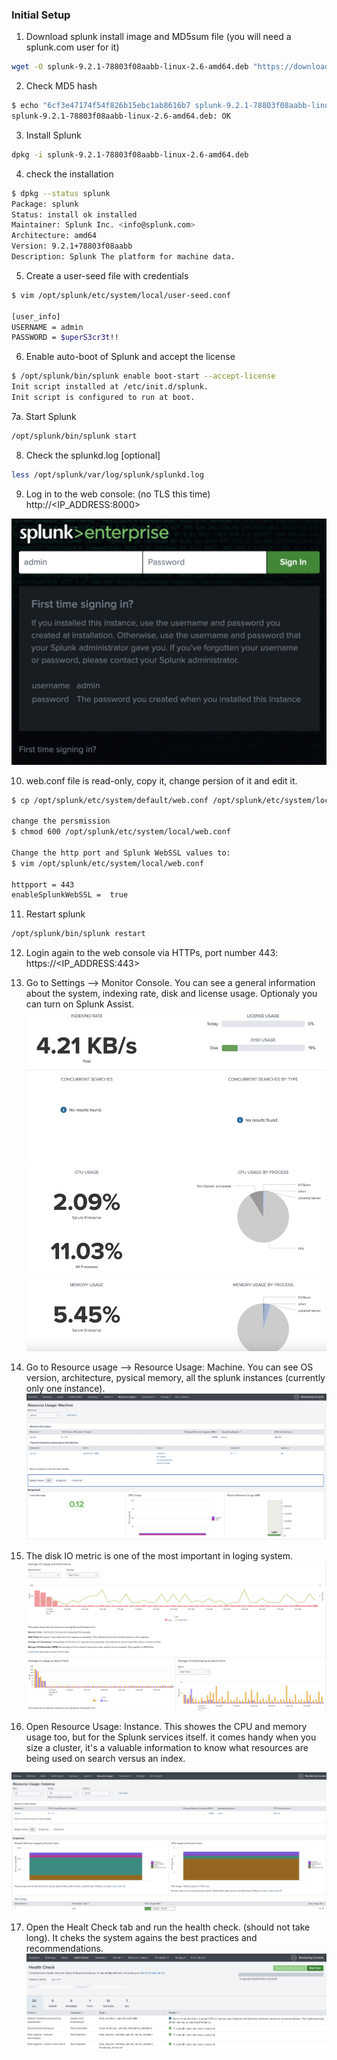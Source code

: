 ### Initial Setup

1. Download splunk install image and MD5sum file (you will need a splunk.com user for it)
```bash
wget -O splunk-9.2.1-78803f08aabb-linux-2.6-amd64.deb "https://download.splunk.com/products/splunk/releases/9.2.1/linux/splunk-9.2.1-78803f08aabb-linux-2.6-amd64.deb"
```

2. Check MD5 hash
```bash
$ echo "6cf3e47174f54f826b15ebc1ab8616b7 splunk-9.2.1-78803f08aabb-linux-2.6-amd64.deb" | md5sum -c
splunk-9.2.1-78803f08aabb-linux-2.6-amd64.deb: OK
```

3. Install Splunk
```bash
dpkg -i splunk-9.2.1-78803f08aabb-linux-2.6-amd64.deb
```

4. check the installation
```bash
$ dpkg --status splunk
Package: splunk
Status: install ok installed
Maintainer: Splunk Inc. <info@splunk.com>
Architecture: amd64
Version: 9.2.1+78803f08aabb
Description: Splunk The platform for machine data.
```

5. Create a user-seed file with credentials
```bash
$ vim /opt/splunk/etc/system/local/user-seed.conf

[user_info]
USERNAME = admin
PASSWORD = $uperS3cr3t!!
```

6. Enable auto-boot of Splunk and accept the license
```bash
$ /opt/splunk/bin/splunk enable boot-start --accept-license
Init script installed at /etc/init.d/splunk.
Init script is configured to run at boot.
```

7a. Start Splunk
```bash
/opt/splunk/bin/splunk start
```

8. Check the splunkd.log [optional]
```bash
less /opt/splunk/var/log/splunk/splunkd.log
```

9. Log in to the web console: (no TLS this time)
http://<IP_ADDRESS:8000>

![](attachments/splunk_login.png)

10. web.conf file is read-only, copy it, change persion of it and edit it.
```bash
$ cp /opt/splunk/etc/system/default/web.conf /opt/splunk/etc/system/local/web.conf

change the persmission
$ chmod 600 /opt/splunk/etc/system/local/web.conf

Change the http port and Splunk WebSSL values to:
$ vim /opt/splunk/etc/system/local/web.conf

httpport = 443
enableSplunkWebSSL =  true 

```

11. Restart splunk
```bash
/opt/splunk/bin/splunk restart
```

12. Login again to the web console via HTTPs, port number 443:
https://<IP_ADDRESS:443>

13. Go to Settings --> Monitor Console. You can see a general information about the system, indexing rate, disk and license usage. Optionaly you can turn on Splunk Assist.
![](attachments/monitor_console.png)

14. Go to Resource usage --> Resource Usage: Machine. You can see OS version, architecture, pysical memory, all the splunk instances (currently only one instance). 
![](attachments/resource_usage_machine.png)

15. The disk IO metric is one of the most important in loging system. 
![](attachments/disk_IO.png)

16. Open Resource Usage: Instance. This showes the CPU and memory usage too, but for the Splunk services itself. it comes handy when you size a cluster, it's a valuable information to know what resources are being used on search versus an index.

![](attachments/resource_usage_instance.png)

17. Open the Healt Check tab and run the health check. (should not take long). It cheks the system agains the best practices and recommendations.
![](attachments/health_check.png)


